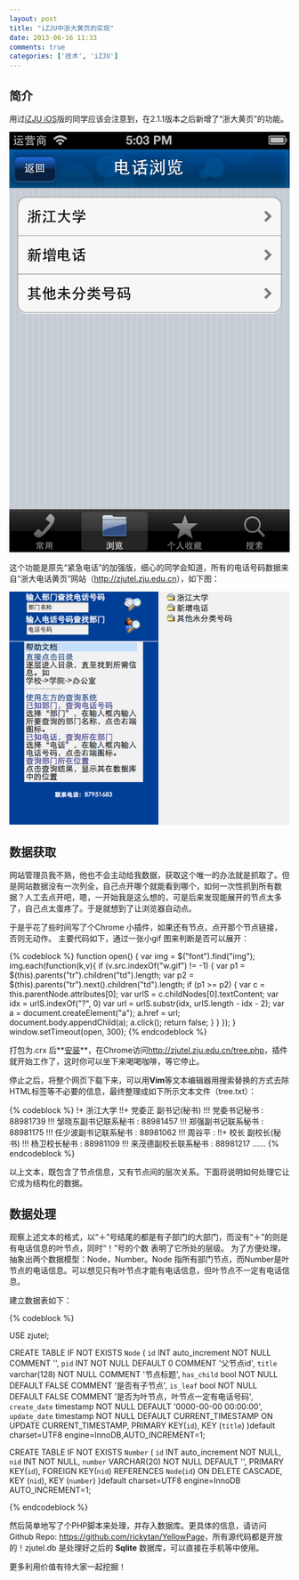 ```yaml
---
layout: post
title: "iZJU中浙大黄页的实现"
date: 2013-06-16 11:33
comments: true
categories: ['技术', 'iZJU'] 
---
```


## 简介

用过[iZJU iOS](https://itunes.apple.com/cn/app/izju/id573810521?mt=8)版的同学应该会注意到，在2.1.1版本之后新增了“浙大黄页”的功能。

![iZJU](/images/screenshot20130616.png)

这个功能是原先“紧急电话”的加强版，细心的同学会知道，所有的电话号码数据来自“浙大电话黄页”网站（<http://zjutel.zju.edu.cn>），如下图：

![浙大黄页](/images/QQ20130616-1.png)

## 数据获取

网站管理员我不熟，他也不会主动给我数据，获取这个唯一的办法就是抓取了。但是网站数据没有一次列全，自己点开哪个就能看到哪个，如何一次性抓到所有数据？人工去点开吧，嗯，一开始我是这么想的，可是后来发现能展开的节点太多了，自己点太蛋疼了。于是就想到了让浏览器自动点。

于是乎花了些时间写了个Chrome 小插件，如果还有节点，点开那个节点链接，否则无动作。
主要代码如下，通过一张小gif 图来判断是否可以展开：

{% codeblock %}
function open() {
    var img = $("font").find("img");
    img.each(function(k,v){
        if (v.src.indexOf("w.gif") != -1) {
            var p1 = $(this).parents("tr").children("td").length;
            var p2 = $(this).parents("tr").next().children("td").length;
            if (p1 >= p2) {
                var c = this.parentNode.attributes[0];
                var urlS = c.childNodes[0].textContent;
                var idx = urlS.indexOf("?", 0)
                var url = urlS.substr(idx, urlS.length - idx - 2);
                var a = document.createElement("a");
                a.href = url;
                document.body.appendChild(a);
                a.click();
                return false;
            }
        }
    });
}
window.setTimeout(open, 300);
{% endcodeblock %}

打包为.crx 后**[安装](/download/zjutel.crx)**，在Chrome访问<http://zjutel.zju.edu.cn/tree.php>，插件就开始工作了，这时你可以坐下来喝喝咖啡，等它停止。

停止之后，将整个网页下载下来，可以用**Vim**等文本编辑器用搜索替换的方式去除HTML标签等不必要的信息，最终整理成如下所示文本文件（tree.txt）：

{% codeblock %}
!+ 浙江大学
!!+ 党委正 副书记(秘书)
!!! 党委书记秘书 : 88981739
!!! 邹晓东副书记联系秘书 : 88981457
!!! 郑强副书记联系秘书 : 88981175
!!! 任少波副书记联系秘书 : 88981062
!!! 周谷平 : 
!!+ 校长 副校长(秘书)
!!! 杨卫校长秘书 : 88981109
!!! 来茂德副校长联系秘书 : 88981217
......
{% endcodeblock %}

以上文本，既包含了节点信息，又有节点间的层次关系。下面将说明如何处理它让它成为结构化的数据。

## 数据处理

观察上述文本的格式，以“＋”号结尾的都是有子部门的大部门，而没有“＋”的则是有电话信息的叶节点，同时“！”号的个数
表明了它所处的层级。
为了方便处理，抽象出两个数据模型：Node，Number。Node 指所有部门节点，而Number是叶节点的电话信息。可以想见只有叶节点才能有电话信息，但叶节点不一定有电话信息。

建立数据表如下：

{% codeblock %}

USE zjutel;

CREATE TABLE IF NOT EXISTS `Node` (
    `id`          INT auto_increment NOT NULL COMMENT '',
    `pid`         INT NOT NULL DEFAULT 0 COMMENT '父节点id',
    `title`       varchar(128) NOT NULL COMMENT '节点标题',
    `has_child`   bool NOT NULL DEFAULT FALSE COMMENT '是否有子节点',
    `is_leaf`     bool NOT NULL DEFAULT FALSE COMMENT '是否为叶节点，叶节点一定有电话号码',
    `create_date` timestamp NOT NULL DEFAULT '0000-00-00 00:00:00',
    `update_date` timestamp NOT NULL DEFAULT CURRENT_TIMESTAMP ON UPDATE CURRENT_TIMESTAMP,
    PRIMARY KEY(`id`),
	KEY (`title`)
)default charset=UTF8 engine=InnoDB,AUTO_INCREMENT=1;

CREATE TABLE IF NOT EXISTS `Number` (
    `id`          INT auto_increment NOT NULL,
    `nid`         INT NOT NULL,
    `number`      VARCHAR(20) NOT NULL DEFAULT '',
    PRIMARY KEY(`id`),
    FOREIGN KEY(`nid`) REFERENCES `Node`(`id`) ON DELETE CASCADE,
	KEY (`nid`),
	KEY (`number`)
)default charset=UTF8 engine=InnoDB AUTO_INCREMENT=1;

{% endcodeblock %}

然后简单地写了个PHP脚本来处理，并存入数据库。更具体的信息，请访问Github Repo: <https://github.com/rickytan/YellowPage>，所有源代码都是开放的！zjutel.db 是处理好之后的 **Sqlite** 数据库，可以直接在手机等中使用。

更多利用价值有待大家一起挖掘！


